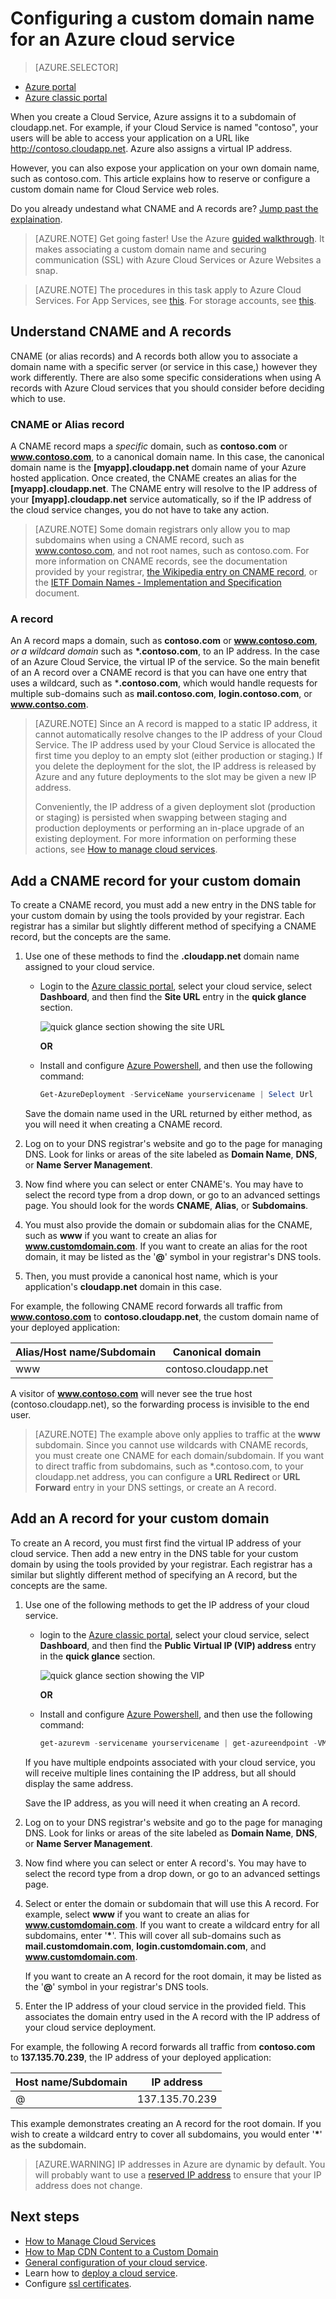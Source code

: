 <properties
	pageTitle="Configure a custom domain name in Cloud Services | Microsoft Azure"
	description="Learn how to expose your Azure application or data on a custom domain by configuring DNS settings."
	services="cloud-services"
	documentationCenter=".net"
	authors="Thraka"
	manager="timlt"
	editor=""/>

<tags
	ms.service="cloud-services"
	ms.workload="tbd"
	ms.tgt_pltfrm="na"
	ms.devlang="na"
	ms.topic="article"
	ms.date="08/10/2016"
	ms.author="adegeo"/>

# Configuring a custom domain name for an Azure cloud service

> [AZURE.SELECTOR]
- [Azure portal](cloud-services-custom-domain-name-portal.md)
- [Azure classic portal](cloud-services-custom-domain-name.md)


When you create a Cloud Service, Azure assigns it to a subdomain of cloudapp.net. For example, if your Cloud Service is named "contoso", your users will be able to access your application on a URL like http://contoso.cloudapp.net. Azure also assigns a virtual IP address.

However, you can also expose your application on your own domain name, such as contoso.com. This article explains how to reserve or configure a custom domain name for Cloud Service web roles.

Do you already undestand what CNAME and A records are? [Jump past the explaination](#add-a-cname-record-for-your-custom-domain).

> [AZURE.NOTE]
> Get going faster! Use the Azure [guided walkthrough](http://support.microsoft.com/kb/2990804). It makes associating a custom domain name and securing communication (SSL) with Azure Cloud Services or Azure Websites a snap.

<p/>

> [AZURE.NOTE]
> The procedures in this task apply to Azure Cloud Services. For App Services, see [this](../app-service-web/web-sites-custom-domain-name.md). For storage accounts, see [this](../storage/storage-custom-domain-name.md).


## Understand CNAME and A records

CNAME (or alias records) and A records both allow you to associate a domain name with a specific server (or service in this case,) however they work differently. There are also some specific considerations when using A records with Azure Cloud services that you should consider before deciding which to use.

### CNAME or Alias record

A CNAME record maps a *specific* domain, such as **contoso.com** or **www.contoso.com**, to a canonical domain name. In this case, the canonical domain name is the **[myapp].cloudapp.net** domain name of your Azure hosted application. Once created, the CNAME creates an alias for the **[myapp].cloudapp.net**. The CNAME entry will resolve to the IP address of your **[myapp].cloudapp.net** service automatically, so if the IP address of the cloud service changes, you do not have to take any action.

> [AZURE.NOTE]
> Some domain registrars only allow you to map subdomains when using a CNAME record, such as www.contoso.com, and not root names, such as contoso.com. For more information on CNAME records, see the documentation provided by your registrar, [the Wikipedia entry on CNAME record](http://en.wikipedia.org/wiki/CNAME_record), or the [IETF Domain Names - Implementation and Specification](http://tools.ietf.org/html/rfc1035) document.

### A record

An A record maps a domain, such as **contoso.com** or **www.contoso.com**, *or a wildcard domain* such as **\*.contoso.com**, to an IP address. In the case of an Azure Cloud Service, the virtual IP of the service. So the main benefit of an A record over a CNAME record is that you can have one entry that uses a wildcard, such as \***.contoso.com**, which would handle requests for multiple sub-domains such as **mail.contoso.com**, **login.contoso.com**, or **www.contso.com**.

> [AZURE.NOTE]
> Since an A record is mapped to a static IP address, it cannot automatically resolve changes to the IP address of your Cloud Service. The IP address used by your Cloud Service is allocated the first time you deploy to an empty slot (either production or staging.) If you delete the deployment for the slot, the IP address is released by Azure and any future deployments to the slot may be given a new IP address.
>
> Conveniently, the IP address of a given deployment slot (production or staging) is persisted when swapping between staging and production deployments or performing an in-place upgrade of an existing deployment. For more information on performing these actions, see [How to manage cloud services](cloud-services-how-to-manage.md).


## Add a CNAME record for your custom domain

To create a CNAME record, you must add a new entry in the DNS table for your custom domain by using the tools provided by your registrar. Each registrar has a similar but slightly different method of specifying a CNAME record, but the concepts are the same.

1. Use one of these methods to find the **.cloudapp.net** domain name assigned to your cloud service.

    * Login to the [Azure classic portal], select your cloud service, select **Dashboard**, and then find the **Site URL** entry in the **quick glance** section.
    
        ![quick glance section showing the site URL][csurl]
    
        **OR**  
    
    * Install and configure [Azure Powershell](../powershell-install-configure.md), and then use the following command:
        
        ```powershell
        Get-AzureDeployment -ServiceName yourservicename | Select Url
        ```
    
    Save the domain name used in the URL returned by either method, as you will need it when creating a CNAME record.

1.  Log on to your DNS registrar's website and go to the page for managing DNS. Look for links or areas of the site labeled as **Domain Name**, **DNS**, or **Name Server Management**.

2.  Now find where you can select or enter CNAME's. You may have to select the record type from a drop down, or go to an advanced settings page. You should look for the words **CNAME**, **Alias**, or **Subdomains**.

3.  You must also provide the domain or subdomain alias for the CNAME, such as **www** if you want to create an alias for **www.customdomain.com**. If you want to create an alias for the root domain, it may be listed as the '**@**' symbol in your registrar's DNS tools.

4. Then, you must provide a canonical host name, which is your application's **cloudapp.net** domain in this case.

For example, the following CNAME record forwards all traffic from **www.contoso.com** to **contoso.cloudapp.net**, the custom domain name of your deployed application:

| Alias/Host name/Subdomain | Canonical domain     |
| ------------------------- | -------------------- |
| www                       | contoso.cloudapp.net |

A visitor of **www.contoso.com** will never see the true host
(contoso.cloudapp.net), so the forwarding process is invisible to the
end user.

> [AZURE.NOTE]
> The example above only applies to traffic at the **www** subdomain. Since you cannot use wildcards with CNAME records, you must create one CNAME for each domain/subdomain. If you want to direct  traffic from subdomains, such as \*.contoso.com, to your cloudapp.net address, you can configure a **URL Redirect** or **URL Forward** entry in your DNS settings, or create an A record.


## Add an A record for your custom domain

To create an A record, you must first find the virtual IP address of your cloud service. Then add a new entry in the DNS table for your custom domain by using the tools provided by your registrar. Each registrar has a similar but slightly different method of specifying an A record, but the concepts are the same.

1. Use one of the following methods to get the IP address of your cloud service.
    
    * login to the [Azure classic portal], select your cloud service, select **Dashboard**, and then find the **Public Virtual IP (VIP) address** entry in the **quick glance** section.
    
        ![quick glance section showing the VIP][vip]
    
        **OR**  
    
    * Install and configure [Azure Powershell](../powershell-install-configure.md), and then use the following command:
    
        ```powershell
        get-azurevm -servicename yourservicename | get-azureendpoint -VM {$_.VM} | select Vip
        ```
    
    If you have multiple endpoints associated with your cloud service, you will receive multiple lines containing the IP address, but all should display the same address.
    
    Save the IP address, as you will need it when creating an A record.

1.  Log on to your DNS registrar's website and go to the page for managing DNS. Look for links or areas of the site labeled as **Domain Name**, **DNS**, or **Name Server Management**.

2.  Now find where you can select or enter A record's. You may have to select the record type from a drop down, or go to an advanced settings page.

3. Select or enter the domain or subdomain that will use this A record. For example, select **www** if you want to create an alias for **www.customdomain.com**. If you want to create a wildcard entry for all subdomains, enter '__*__'. This will cover all sub-domains such as **mail.customdomain.com**, **login.customdomain.com**, and **www.customdomain.com**.

    If you want to create an A record for the root domain, it may be listed as the '**@**' symbol in your registrar's DNS tools.

4. Enter the IP address of your cloud service in the provided field. This associates the domain entry used in the A record with the IP address of your cloud service deployment.

For example, the following A record forwards all traffic from **contoso.com** to **137.135.70.239**, the IP address of your deployed application:

| Host name/Subdomain | IP address     |
| ------------------- | -------------- |
| @                   | 137.135.70.239 |



This example demonstrates creating an A record for the root domain. If you wish to create a wildcard entry to cover all subdomains, you would enter '__*__' as the subdomain.

>[AZURE.WARNING]
>IP addresses in Azure are dynamic by default. You will probably want to use a [reserved IP address](../virtual-network/virtual-networks-reserved-public-ip.md) to ensure that your IP address does not change.

## Next steps

* [How to Manage Cloud Services](cloud-services-how-to-manage.md)
* [How to Map CDN Content to a Custom Domain](../cdn/cdn-map-content-to-custom-domain.md)
* [General configuration of your cloud service](cloud-services-how-to-configure.md).
* Learn how to [deploy a cloud service](cloud-services-how-to-create-deploy.md).
* Configure [ssl certificates](cloud-services-configure-ssl-certificate.md).




[Expose Your Application on a Custom Domain]: #access-app
[Add a CNAME Record for Your Custom Domain]: #add-cname
[Expose Your Data on a Custom Domain]: #access-data
[VIP swaps]: http://msdn.microsoft.com/library/ee517253.aspx
[Create a CNAME record that associates the subdomain with the storage account]: #create-cname
[Azure classic portal]: https://manage.windowsazure.com
[Validate Custom Domain dialog box]: http://i.msdn.microsoft.com/dynimg/IC544437.jpg
[vip]: ./media/cloud-services-custom-domain-name/csvip.png
[csurl]: ./media/cloud-services-custom-domain-name/csurl.png
 